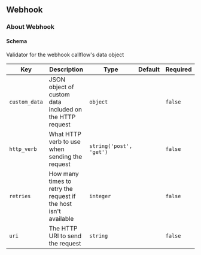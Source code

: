 ## Webhook

### About Webhook

#### Schema

Validator for the webhook callflow's data object



Key | Description | Type | Default | Required
--- | ----------- | ---- | ------- | --------
`custom_data` | JSON object of custom data included on the HTTP request | `object` |   | `false`
`http_verb` | What HTTP verb to use when sending the request | `string('post', 'get')` |   | `false`
`retries` | How many times to retry the request if the host isn't available | `integer` |   | `false`
`uri` | The HTTP URI to send the request | `string` |   | `false`


